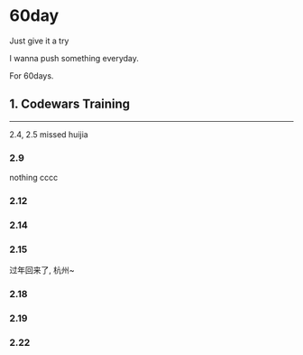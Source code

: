 # 60day

Just give it a try

I wanna push something everyday.

For 60days.

## 1. Codewars Training

<hr>
2.4, 2.5 missed
huijia

### 2.9
nothing 
cccc

### 2.12


### 2.14

### 2.15 

过年回来了, 杭州~

### 2.18

### 2.19

### 2.22
